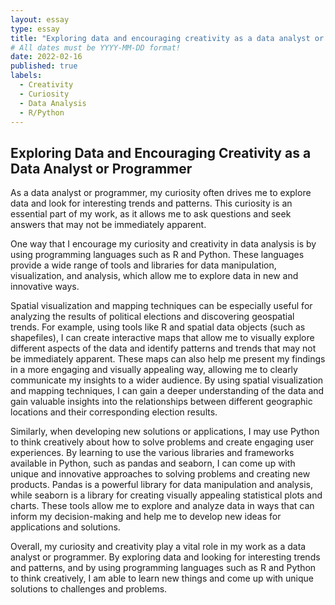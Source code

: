 ```yaml
---
layout: essay
type: essay
title: "Exploring data and encouraging creativity as a data analyst or programmer"
# All dates must be YYYY-MM-DD format!
date: 2022-02-16
published: true
labels:
  - Creativity
  - Curiosity
  - Data Analysis
  - R/Python
---
```


## Exploring Data and Encouraging Creativity as a Data Analyst or Programmer

As a data analyst or programmer, my curiosity often drives me to explore data and look for interesting trends and patterns. This curiosity is an essential part of my work, as it allows me to ask questions and seek answers that may not be immediately apparent.

One way that I encourage my curiosity and creativity in data analysis is by using programming languages such as R and Python. These languages provide a wide range of tools and libraries for data manipulation, visualization, and analysis, which allow me to explore data in new and innovative ways.

Spatial visualization and mapping techniques can be especially useful for analyzing the results of political elections and discovering geospatial trends. For example, using tools like R and spatial data objects (such as shapefiles), I can create interactive maps that allow me to visually explore different aspects of the data and identify patterns and trends that may not be immediately apparent. These maps can also help me present my findings in a more engaging and visually appealing way, allowing me to clearly communicate my insights to a wider audience. By using spatial visualization and mapping techniques, I can gain a deeper understanding of the data and gain valuable insights into the relationships between different geographic locations and their corresponding election results.

Similarly, when developing new solutions or applications, I may use Python to think creatively about how to solve problems and create engaging user experiences. By learning to use the various libraries and frameworks available in Python, such as pandas and seaborn, I can come up with unique and innovative approaches to solving problems and creating new products. Pandas is a powerful library for data manipulation and analysis, while seaborn is a library for creating visually appealing statistical plots and charts. These tools allow me to explore and analyze data in ways that can inform my decision-making and help me to develop new ideas for applications and solutions.

Overall, my curiosity and creativity play a vital role in my work as a data analyst or programmer. By exploring data and looking for interesting trends and patterns, and by using programming languages such as R and Python to think creatively, I am able to learn new things and come up with unique solutions to challenges and problems.
